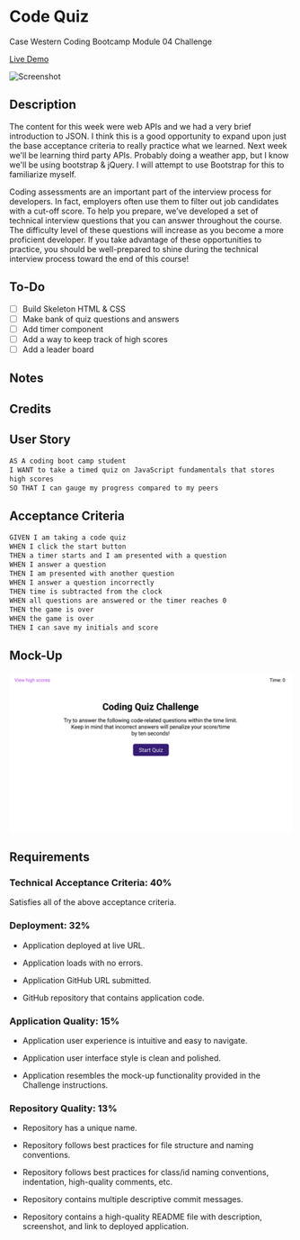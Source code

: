 # Code Quiz
Case Western Coding Bootcamp Module 04 Challenge

[Live Demo](#https://codemodeactivate.github.io/code-quiz/)

![Screenshot](/screenshot.png)

## Description

The content for this week were web APIs and we had a very brief introduction to JSON. I think this is a good opportunity to expand upon just the base acceptance criteria to really practice what we learned. Next week we'll be learning third party APIs. Probably doing a weather app, but I know we'll be using bootstrap & jQuery. I will attempt to use Bootstrap for this to familiarize myself.

Coding assessments are an important part of the interview process for developers. In fact, employers often use them to filter out job candidates with a cut-off score. To help you prepare, we’ve developed a set of technical interview questions that you can answer throughout the course. The difficulty level of these questions will increase as you become a more proficient developer. If you take advantage of these opportunities to practice, you should be well-prepared to shine during the technical interview process toward the end of this course!

## To-Do

- [ ] Build Skeleton HTML & CSS
- [ ] Make bank of quiz questions and answers
- [ ] Add timer component
- [ ] Add a way to keep track of high scores
- [ ] Add a leader board

## Notes


## Credits

## User Story

```
AS A coding boot camp student
I WANT to take a timed quiz on JavaScript fundamentals that stores high scores
SO THAT I can gauge my progress compared to my peers
```

## Acceptance Criteria

```
GIVEN I am taking a code quiz
WHEN I click the start button
THEN a timer starts and I am presented with a question
WHEN I answer a question
THEN I am presented with another question
WHEN I answer a question incorrectly
THEN time is subtracted from the clock
WHEN all questions are answered or the timer reaches 0
THEN the game is over
WHEN the game is over
THEN I can save my initials and score
```

## Mock-Up
![Mock-up](./assets/images/04-web-apis-homework-demo.gif)

## Requirements
### Technical Acceptance Criteria: 40%

Satisfies all of the above acceptance criteria.

### Deployment: 32%
- Application deployed at live URL.

- Application loads with no errors.

- Application GitHub URL submitted.

- GitHub repository that contains application code.

### Application Quality: 15%
- Application user experience is intuitive and easy to navigate.

- Application user interface style is clean and polished.

- Application resembles the mock-up functionality provided in the Challenge instructions.

### Repository Quality: 13%

- Repository has a unique name.

- Repository follows best practices for file structure and naming conventions.

- Repository follows best practices for class/id naming conventions, indentation, high-quality comments, etc.

- Repository contains multiple descriptive commit messages.

- Repository contains a high-quality README file with description, screenshot, and link to deployed application.
